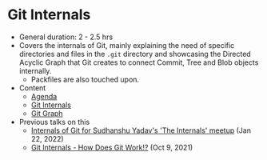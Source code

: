 # Git Internals

-   General duration: 2 - 2.5 hrs
-   Covers the internals of Git, mainly explaining the need of specific directories and files in the `.git` directory and showcasing the Directed Acyclic Graph that Git creates to connect Commit, Tree and Blob objects internally.
    -   Packfiles are also touched upon.
-   Content
    -   [Agenda](agenda.md)
    -   [Git Internals](https://git.harshkapadia.me)
    -   [Git Graph](https://git-graph.harshkapadia.me)
-   Previous talks on this
    -   [Internals of Git for Sudhanshu Yadav's 'The Internals' meetup](https://github.com/The-Internals/Internals-of-git) (Jan 22, 2022)
    -   [Git Internals - How Does Git Work!?](https://www.youtube.com/watch?v=TZRS9llBBYU) (Oct 9, 2021)
